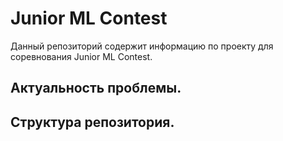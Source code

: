 # Junior ML Contest
Данный репозиторий содержит информацию по проекту для соревнования Junior ML Contest.

## Актуальность проблемы. 


## Структура репозитория.
